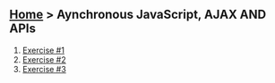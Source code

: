 ## [Home](../../README.md) > Aynchronous JavaScript, AJAX AND APIs

1. [Exercise #1](exercise-1/exercise-1.md)
2. [Exercise #2](exercise-2/exercise-2.md)
3. [Exercise #3](exercise-3/exercise-3.md)
